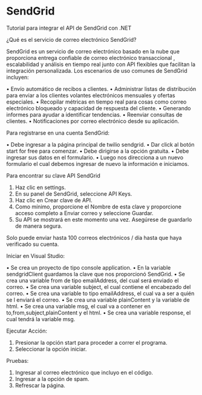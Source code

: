 # SendGrid
Tutorial para integrar el API de SendGrid con .NET

¿Qué es el servicio de correo electrónico SendGrid?

SendGrid es un servicio de correo electrónico basado en la nube que proporciona entrega confiable de correo electrónico transaccional , escalabilidad y análisis en tiempo real junto con API flexibles que facilitan la integración personalizada. 
Los escenarios de uso comunes de SendGrid incluyen:

•	Envío automático de recibos a clientes.
•	Administrar listas de distribución para enviar a los clientes volantes electrónicos mensuales y ofertas especiales.
•	Recopilar métricas en tiempo real para cosas como correo electrónico bloqueado y capacidad de respuesta del cliente.
•	Generando informes para ayudar a identificar tendencias.
•	Reenviar consultas de clientes.
•	Notificaciones por correo electrónico desde su aplicación.

Para registrarse en una cuenta SendGrid:

•	Debe ingresar a la página principal de twilio sendgrid.
•	Dar click al botón start for free para comenzar.
•	Debe dirigirse a la opción gratuita.
•	Debe ingresar sus datos en el formulario.
•	Luego nos direcciona a un nuevo formulario el cual debemos ingresar de nuevo la información e iniciamos.

Para encontrar su clave API SendGrid
1.	Haz clic en settings.
2.	En su panel de SendGrid, seleccione API Keys.
3.	Haz clic en Crear clave de API. 
4.	Como mínimo, proporcione el Nombre de esta clave y proporcione acceso completo a Enviar correo y seleccione Guardar.
5.	Su API se mostrará en este momento una vez. Asegúrese de guardarlo de manera segura.

Solo puede enviar hasta 100 correos electrónicos / día hasta que haya verificado su cuenta.

Iniciar en Visual Studio:

•	Se crea un proyecto de tipo console application.
•	En la variable sendgridClient guardamos la clave que nos proporcionó SendGrid.
•	Se crea una variable from de tipo emailAddress, del cual será enviado el correo.
•	Se crea una variable subject, el cual contiene el encabezado del correo.
•	Se crea una variable to tipo emailAddress, el cual va a ser a quién se l enviará el correo.
•	Se crea una variable plainContent y la variable de html.
•	Se crea una variable msg, el cual va a contener en to,from,subject,plainContent y el html.
•	Se crea una variable response, el cual tendrá la variable msg.

Ejecutar Acción:

1.	Presionar la opción start para proceder a correr el programa.
2.	Seleccionar la opción iniciar. 

Pruebas:

1.	Ingresar al correo electrónico que incluyo en el código.
2.	Ingresar a la opción de spam.
3.	Refrescar la página.
